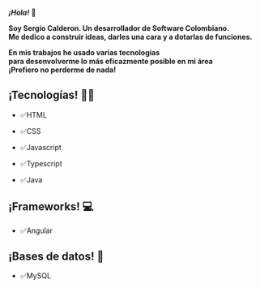 **_¡Hola!_** 👋

**Soy Sergio Calderon. Un desarrollador de Software Colombiano.**  
**Me dedico a construir ideas, darles una cara y a dotarlas de funciones.**

**En mis trabajos he usado varias tecnologías  
para desenvolverme lo más eficazmente posible en mi área  
¡Prefiero no perderme de nada!**

¡Tecnologías!  👨‍💻
-
- ✅HTML

- ✅CSS

- ✅Javascript

- ✅Typescript

- ✅Java


¡Frameworks! 💻
-
- ✅Angular

¡Bases de datos! 💾
-
- ✅MySQL



